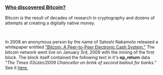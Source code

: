 ### [Who discovered Bitcoin?](#who-discovered-bitcoin)

Bitcoin is the result of decades of research in cryptography and dozens of attempts at creating a digitally native money.

&nbsp;

In 2008 an anonymous person by the name of Satoshi Nakamoto released a whitepaper entitled
<a class="underline text-blue-400 hover:text-[#3c6594]" href="https://bitcoin.org/bitcoin.pdf" target="_blank">"Bitcoin: A Peer-to-Peer Electronic Cash System."</a>
The bitcoin network went live on January 3rd, 2009 with the mining of the first block. The block itself
contained the following text in it's **op_return** data *"The Times 03/Jan/2009 Chancellor on brink of second bailout for banks."* See it
<a class="underline text-blue-400 hover:text-[#3c6594]" href="https://mempool.space/block/000000000019d6689c085ae165831e934ff763ae46a2a6c172b3f1b60a8ce26f" 
target="_blank" rel="noopener noreferrer">here.</a>
